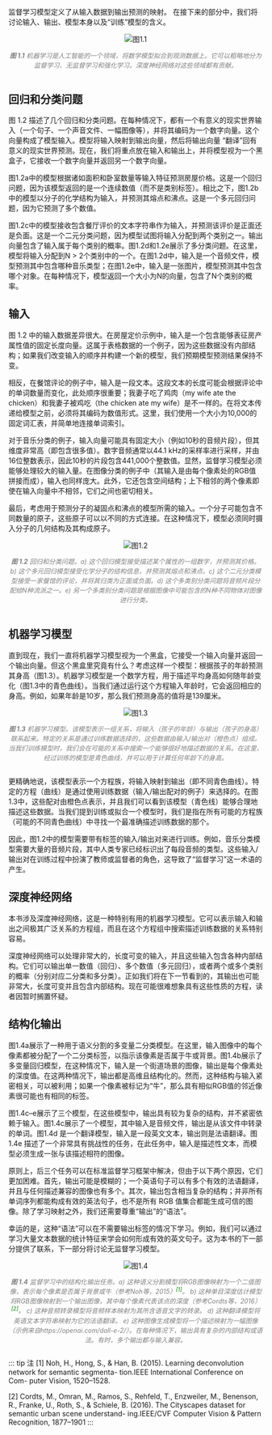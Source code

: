 监督学习模型定义了从输入数据到输出预测的映射。
在接下来的部分中，我们将讨论输入、输出、模型本身以及“训练”模型的含义。

<div style="display: flex; justify-content: center; align-items: center; flex-direction: column;">
  <img src="/fig1.1.png" alt="图1.1" style="max-width: 100%;">
  <p style="text-align: center; font-style: italic; color: gray; font-size: 0.9em;"><strong>图 1.1</strong> 机器学习是人工智能的一个领域，将数学模型拟合到观测数据上。它可以粗略地分为监督学习、无监督学习和强化学习。深度神经网络对这些领域都有贡献。</p>
</div>

## 回归和分类问题

图 1.2 描述了几个回归和分类问题。在每种情况下，都有一个有意义的现实世界输入（一个句子、一个声音文件、一幅图像等），并将其编码为一个数字向量。这个向量构成了模型输入。模型将输入映射到输出向量，然后将输出向量 “翻译”回有意义的现实世界预测。现在，我们将重点放在输入和输出上，并将模型视为一个黑盒子，它接收一个数字向量并返回另一个数字向量。

图1.2a中的模型根据诸如面积和卧室数量等输入特征预测房屋价格。这是一个回归问题，因为该模型返回的是一个连续数值（而不是类别标签）。相比之下，图1.2b中的模型以分子的化学结构为输入，并预测其熔点和沸点。这是一个多元回归问题，因为它预测了多个数值。

图1.2c中的模型接收包含餐厅评价的文本字符串作为输入，并预测该评价是正面还是负面。这是一个二元分类问题，因为模型试图将输入分配到两个类别之一。输出向量包含了输入属于每个类别的概率。图1.2d和1.2e展示了多分类问题。在这里，模型将输入分配到N > 2个类别中的一个。在图1.2d中，输入是一个音频文件，模型预测其中包含哪种音乐类型；在图1.2e中，输入是一张图片，模型预测其中包含哪个对象。在每种情况下，模型返回一个大小为N的向量，包含了N个类别的概率。

## 输入

图 1.2 中的输入数据差异很大。在房屋定价示例中，输入是一个包含能够表征房产属性值的固定长度向量。这属于表格数据的一个例子，因为这些数据没有内部结构；如果我们改变输入的顺序并构建一个新的模型，我们预期模型预测结果保持不变。

相反，在餐馆评论的例子中，输入是一段文本。这段文本的长度可能会根据评论中的单词数量而变化，此处顺序很重要；我妻子吃了鸡肉（my wife ate the chicken）和我妻子被鸡吃（the chicken ate my wife）是不一样的。在将文本传递给模型之前，必须将其编码为数值形式。这里，我们使用一个大小为10,000的固定词汇表，并简单地连接单词索引。

对于音乐分类的例子，输入向量可能具有固定大小（例如10秒的音频片段），但其维度非常高（即包含很多值）。数字音频通常以44.1 kHz的采样率进行采样，并由16位整数表示，因此10秒的片段包含441,000个整数值。显然，监督学习模型必须能够处理较大的输入量。在图像分类的例子中（其输入是由每个像素处的RGB值拼接而成），输入也同样庞大。此外，它还包含空间结构；上下相邻的两个像素即使在输入向量中不相邻，它们之间也密切相关。

最后，考虑用于预测分子的凝固点和沸点的模型所需的输入。一个分子可能包含不同数量的原子，这些原子可以以不同的方式连接。在这种情况下，模型必须同时摄入分子的几何结构及其构成原子。

<div style="display: flex; justify-content: center; align-items: center; flex-direction: column;">
  <img src="/fig1.2.png" alt="图1.2" style="max-width: 100%;">
  <p style="text-align: center; font-style: italic; color: gray; font-size: 0.9em;"><strong>图 1.2</strong> 回归和分类问题。a) 这个回归模型接受描述某个属性的一组数字，并预测其价格。b) 这个多元回归模型接受化学分子的结构信息，并预测其熔点和沸点。c) 这个二元分类模型接受一家餐馆的评论，并将其归类为正面或负面。d) 这个多类别分类问题将音频片段分配给N种流派之一。e) 另一个多类别分类问题是根据图像中可能包含的N种不同物体对图像进行分类。</p>
</div>


## 机器学习模型

直到现在，我们一直将机器学习模型视为一个黑盒，它接受一个输入向量并返回一个输出向量。但这个黑盒里究竟有什么？考虑这样一个模型：根据孩子的年龄预测其身高（图1.3）。机器学习模型是一个数学方程，用于描述平均身高如何随年龄变化（图1.3中的青色曲线）。当我们通过运行这个方程输入年龄时，它会返回相应的身高。例如，如果年龄是10岁，那么我们预测身高的值将是139厘米。

<div style="display: flex; justify-content: center; align-items: center; flex-direction: column;">
  <img src="/fig1.3.png" alt="图1.3" style="max-width: 100%;">
  <p style="text-align: center; font-style: italic; color: gray; font-size: 0.9em;"><strong>图 1.3</strong> 机器学习模型。该模型表示一组关系，将输入（孩子的年龄）与输出（孩子的身高）联系起来。特定的关系是通过训练数据选择的，这些数据由输入/输出对（橙色点）组成。当我们训练模型时，我们会在可能的关系中搜索一个能够很好地描述数据的关系。在这里，经过训练的模型是青色曲线，并可以用于计算任何年龄下的身高。</p>
</div>

更精确地说，该模型表示一个方程族，将输入映射到输出（即不同青色曲线）。特定的方程（曲线）是通过使用训练数据（输入/输出配对的例子）来选择的。在图1.3中，这些配对由橙色点表示，并且我们可以看到该模型（青色线）能够合理地描述这些数据。当我们提到训练或拟合一个模型时，我们是指在所有可能的方程族（可能的不同青色曲线）中寻找一个最准确描述训练数据的那个。

因此，图1.2中的模型需要带有标签的输入/输出对来进行训练。例如，音乐分类模型需要大量的音频片段，其中人类专家已经标识出了每段音频的类型。这些输入/输出对在训练过程中扮演了教师或监督者的角色，这导致了“监督学习”这一术语的产生。

## 深度神经网络

本书涉及深度神经网络，这是一种特别有用的机器学习模型。它可以表示输入和输出之间极其广泛关系的方程组，而且在这个方程组中搜索描述训练数据的关系特别容易。

深度神经网络可以处理非常大的，长度可变的输入，并且这些输入包含各种内部结构。它们可以输出单一数值（回归）、多个数值（多元回归），或者两个或多个类别的概率（分别对应二分类和多分类）。正如我们将在下一节看到的，其输出也可能非常大，长度可变并且包含内部结构。现在可能很难想象具有这些性质的方程，读者因暂时搁置怀疑。

## 结构化输出

图1.4a展示了一种用于语义分割的多变量二分类模型。在这里，输入图像中的每个像素都被分配了一个二分类标签，以指示该像素是否属于牛或背景。图1.4b展示了多变量回归模型，在这种情况下，输入是一个街道场景的图像，输出是每个像素处的深度值。在这两种情况下，输出都是高维且结构化的。然而，这种结构与输入紧密相关，可以被利用；如果一个像素被标记为“牛”，那么具有相似RGB值的邻近像素很可能也有相同的标签。

图1.4c–e展示了三个模型，在这些模型中，输出具有较为复杂的结构，并不紧密依赖于输入。图1.4c展示了一个模型，其中输入是音频文件，输出是从该文件中转录的单词。图1.4d 是一个翻译模型，输入是一段英文文本，输出则是法语翻译。图1.4e 描述了一个非常具有挑战性的任务，在此任务中，输入是描述性文本，而模型必须生成一张与该描述相符的图像。 

原则上，后三个任务可以在标准监督学习框架中解决，但由于以下两个原因，它们更加困难。首先，输出可能是模糊的；一个英语句子可以有多个有效的法语翻译，并且与任何描述兼容的图像也有多个。其次，输出包含相当复杂的结构；并非所有单词序列都能构成有效的英法句子，也不是所有 RGB 值集合都能生成可信的图像。除了学习映射之外，我们还需要尊重“输出”的“语法”。

幸运的是，这种“语法”可以在不需要输出标签的情况下学习。例如，我们可以通过学习大量文本数据的统计特征来学会如何形成有效的英文句子。这为本书的下一部分提供了联系，下一部分将讨论无监督学习模型。

<div style="display: flex; justify-content: center; align-items: center; flex-direction: column;">
  <img src="/fig1.4.png" alt="图1.4" style="max-width: 100%;">
  <p style="text-align: center; font-style: italic; color: gray; font-size: 0.9em;"><strong>图 1.4</strong> 监督学习中的结构化输出任务。a) 这种语义分割模型将RGB图像映射为一个二值图像，表示每个像素是否属于背景或牛（参考Noh等，2015）<sup style="color: green;">[1]</sup>。
b) 这种单目深度估计模型将RGB图像映射到一个输出图像，其中每个像素代表该点的深度（参考Cordts等，2016）<sup style="color: green;">[2]</sup>。
c) 这种音频转录模型将音频样本映射为其所含语音文字的转录。
d) 这种翻译模型将英语文本字符串映射为它的法语翻译。
e) 这种图像生成模型将一个描述映射为一幅图像（示例来自https://openai.com/dall-e-2/）。在每种情况下，输出具有复杂的内部结构或语法。有时，多个输出都与输入兼容。</p>
</div>

::: tip 注
[1] Noh, H., Hong, S., & Han, B. (2015). Learning
deconvolution network for semantic segmenta-
tion.IEEE International Conference on Com-
puter Vision, 1520–1528.

[2] Cordts, M., Omran, M., Ramos, S., Rehfeld, T.,
Enzweiler, M., Benenson, R., Franke, U., Roth,
S., & Schiele, B. (2016).
The Cityscapes
dataset for semantic urban scene understand-
ing.IEEE/CVF Computer Vision & Pattern
Recognition, 1877–1901
:::